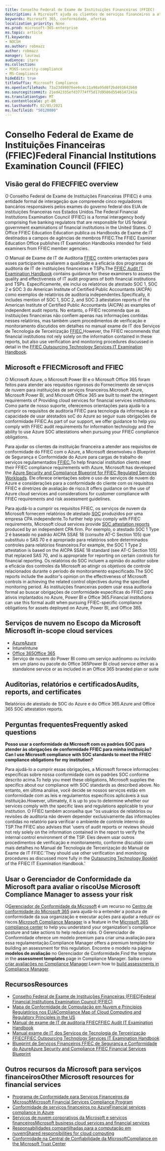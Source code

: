 ```yaml
---
title: Conselho Federal de Exame de Instituições Financeiras (FFIEC)
description: A Microsoft ajuda os clientes de serviços financeiros a atender aos requisitos de auditoria do Conselho Federal de Exame de Instituições Financeiras (FFIEC).
keywords: Microsoft 365, conformidade, ofertas
localization_priority: None
ms.prod: microsoft-365-enterprise
ms.topic: article
f1.keywords:
- NOCSH
ms.author: robmazz
author: robmazz
manager: laurawi
audience: itpro
ms.collection:
- M365-security-compliance
- MS-Compliance
hideEdit: true
titleSuffix: Microsoft Compliance
ms.openlocfilehash: 73a23d89876ee6c4c11a98a95d8f2bd491642b60
ms.sourcegitcommit: 21ed42335efd37774ff5d17d9586d5546147241a
ms.translationtype: MT
ms.contentlocale: pt-BR
ms.lasthandoff: 02/05/2021
ms.locfileid: "50120880"
---
```

# <a name="federal-financial-institutions-examination-council-ffiec"></a><span data-ttu-id="4d366-104">Conselho Federal de Exame de Instituições Financeiras (FFIEC)</span><span class="sxs-lookup"><span data-stu-id="4d366-104">Federal Financial Institutions Examination Council (FFIEC)</span></span>

## <a name="ffiec-overview"></a><span data-ttu-id="4d366-105">Visão geral do FFIEC</span><span class="sxs-lookup"><span data-stu-id="4d366-105">FFIEC overview</span></span>

<span data-ttu-id="4d366-106">O Conselho Federal de Exame de Instituições Financeiras (FFIEC) é uma entidade formal de interageção que compreende cinco reguladores bancários responsáveis pelos exames do governo federal dos EUA de instituições financeiras nos Estados Unidos.</span><span class="sxs-lookup"><span data-stu-id="4d366-106">The Federal Financial Institutions Examination Council (FFIEC) is a formal interagency body comprising five banking regulators that are responsible for US federal government examinations of financial institutions in the United States.</span></span> <span data-ttu-id="4d366-107">O Office FFIEC Education Education publica os Handbooks de Exame de IT destinados a campos de agências de membros FFIEC.</span><span class="sxs-lookup"><span data-stu-id="4d366-107">The FFIEC Examiner Education Office publishes IT Examination Handbooks intended for field examiners from FFIEC member agencies.</span></span>

<span data-ttu-id="4d366-108">O Manual de Exame de IT de Auditoria [FFIEC](https://ithandbook.ffiec.gov/it-booklets/audit.aspx) contém orientações para esses participantes avaliarem a qualidade e a eficácia dos programas de auditoria de IT de instituições financeiras e TSPs.</span><span class="sxs-lookup"><span data-stu-id="4d366-108">The [FFIEC Audit IT Examination Handbook](https://ithandbook.ffiec.gov/it-booklets/audit.aspx) contains guidance for these examiners to assess the quality and effectiveness of IT audit programs of both financial institutions and TSPs.</span></span> <span data-ttu-id="4d366-109">Especificamente, ele inclui os relatórios de atestado SOC 1, SOC 2 e SOC 3 do American Institute of Certified Public Accountants (AICPA) como exemplos de relatórios de auditoria independentes.</span><span class="sxs-lookup"><span data-stu-id="4d366-109">Specifically, it includes mention of SOC 1, SOC 2, and SOC 3 attestation reports of the American Institute of Certified Public Accountants (AICPA) as examples of independent audit reports.</span></span> <span data-ttu-id="4d366-110">No entanto, o FFIEC recomenda que as instituições financeiras não confiem apenas nas informações contidas nesses relatórios, mas também usem procedimentos de verificação e monitoramento discutidos em detalhes no manual exame de IT dos Serviços de Tecnologia de Terceirização [FFIEC.](https://ithandbook.ffiec.gov/it-booklets/outsourcing-technology-services.aspx)</span><span class="sxs-lookup"><span data-stu-id="4d366-110">However, the FFIEC recommends that financial institutions not rely solely on the information contained in these reports, but also use verification and monitoring procedures discussed in detail in the [FFIEC Outsourcing Technology Services IT Examination Handbook](https://ithandbook.ffiec.gov/it-booklets/outsourcing-technology-services.aspx).</span></span>

## <a name="microsoft-and-ffiec"></a><span data-ttu-id="4d366-111">Microsoft e FFIEC</span><span class="sxs-lookup"><span data-stu-id="4d366-111">Microsoft and FFIEC</span></span>

<span data-ttu-id="4d366-112">O Microsoft Azure, o Microsoft Power BI e o Microsoft Office 365 foram feitos para atender aos requisitos rigorosos do Fornecimento de serviços de nuvem para instituições de serviços financeiros.</span><span class="sxs-lookup"><span data-stu-id="4d366-112">Microsoft Azure, Microsoft Power BI, and Microsoft Office 365 are built to meet the stringent requirements of Providing cloud services for financial services institutions.</span></span> <span data-ttu-id="4d366-113">Como parte de nosso suporte, oferecemos orientações para ajudá-lo a cumprir os requisitos de auditoria FFIEC para tecnologia da informação e a capacidade de usar atestados soC do Azure ao seguir suas obrigações de conformidade FFIEC.</span><span class="sxs-lookup"><span data-stu-id="4d366-113">As part of our support, we offer guidance to help you comply with FFIEC audit requirements for information technology and the ability to use Azure SOC attestations when pursuing your FFIEC compliance obligations.</span></span>

<span data-ttu-id="4d366-114">Para ajudar os clientes da instituição financeira a atender aos requisitos de conformidade do FFIEC com o Azure, a Microsoft desenvolveu o Blueprint de Segurança e Conformidade do Azure para cargas de trabalho de serviços regulamentados [FFIEC.](https://servicetrust.microsoft.com/ViewPage/FFIECBlueprint)</span><span class="sxs-lookup"><span data-stu-id="4d366-114">To help financial institution clients meet their FFIEC compliance requirements with Azure, Microsoft has developed the [Azure Security and Compliance Blueprint for FFIEC Regulated Services Workloads](https://servicetrust.microsoft.com/ViewPage/FFIECBlueprint).</span></span> <span data-ttu-id="4d366-115">Ele oferece orientações sobre o uso de serviços de nuvem do Azure e considerações para a conformidade do cliente com os requisitos FFIEC e diretrizes de avaliação de risco.</span><span class="sxs-lookup"><span data-stu-id="4d366-115">It offers guidance on the use of Azure cloud services and considerations for customer compliance with FFIEC requirements and risk assessment guidelines.</span></span>

<span data-ttu-id="4d366-116">Para ajudá-lo a cumprir os requisitos FFIEC, os serviços de nuvem da Microsoft fornecem relatórios de atestado [SOC](offering-SOC.md) produzidos por uma empresa CPA independente.</span><span class="sxs-lookup"><span data-stu-id="4d366-116">To further help you comply with FFIEC requirements, Microsoft cloud services provide [SOC attestation reports](offering-SOC.md) produced by an independent CPA firm.</span></span> <span data-ttu-id="4d366-117">Por exemplo, o atestado SOC 1 Type 2 é baseado no padrão AICPA SSAE 18 (consulte AT-C Section 105) que substituiu o SAS 70 e é apropriado para relatórios sobre determinados controles para relatórios financeiros.</span><span class="sxs-lookup"><span data-stu-id="4d366-117">For example, the SOC 1 Type 2 attestation is based on the AICPA SSAE 18 standard (see AT-C Section 105) that replaced SAS 70, and is appropriate for reporting on certain controls for financial reporting.</span></span> <span data-ttu-id="4d366-118">Os relatórios do SOC incluem a opinião do auditor sobre a eficácia dos controles da Microsoft ao atingir os objetivos de controle relacionados durante o período de monitoramento especificado.</span><span class="sxs-lookup"><span data-stu-id="4d366-118">The SOC reports include the auditor's opinion on the effectiveness of Microsoft controls in achieving the related control objectives during the specified monitoring period.</span></span> <span data-ttu-id="4d366-119">As instituições financeiras podem usar essa auditoria formal ao buscar obrigações de conformidade específicas do FFIEC para ativos implantados no Azure, Power BI e Office 365.</span><span class="sxs-lookup"><span data-stu-id="4d366-119">Financial institutions can use this formal audit when pursuing FFIEC-specific compliance obligations for assets deployed on Azure, Power BI, and Office 365.</span></span>

## <a name="microsoft-in-scope-cloud-services"></a><span data-ttu-id="4d366-120">Serviços de nuvem no Escopo da Microsoft </span><span class="sxs-lookup"><span data-stu-id="4d366-120">Microsoft in-scope cloud services</span></span>

- [<span data-ttu-id="4d366-121">Azure</span><span class="sxs-lookup"><span data-stu-id="4d366-121">Azure</span></span>](https://aka.ms/AzureCompliance)
- <span data-ttu-id="4d366-122">Intune</span><span class="sxs-lookup"><span data-stu-id="4d366-122">Intune</span></span>
- [<span data-ttu-id="4d366-123">Office 365</span><span class="sxs-lookup"><span data-stu-id="4d366-123">Office 365</span></span>](https://go.microsoft.com/fwlink/p/?LinkID=2077751)
- <span data-ttu-id="4d366-124">Serviço de nuvem do Power BI como um serviço autônomo ou incluído em um plano ou pacote do Office 365</span><span class="sxs-lookup"><span data-stu-id="4d366-124">Power BI cloud service either as a standalone service or as included in an Office 365 branded plan or suite</span></span>

## <a name="audits-reports-and-certificates"></a><span data-ttu-id="4d366-125">Auditorias, relatórios e certificados</span><span class="sxs-lookup"><span data-stu-id="4d366-125">Audits, reports, and certificates</span></span>

<span data-ttu-id="4d366-126">Relatórios de atestado de SOC do Azure e do Office 365.</span><span class="sxs-lookup"><span data-stu-id="4d366-126">Azure and Office 365 SOC attestation reports.</span></span>

## <a name="frequently-asked-questions"></a><span data-ttu-id="4d366-127">Perguntas frequentes</span><span class="sxs-lookup"><span data-stu-id="4d366-127">Frequently asked questions</span></span>

<span data-ttu-id="4d366-128">**Posso usar a conformidade da Microsoft com os padrões SOC para atender às obrigações de conformidade FFIEC para minha instituição?**</span><span class="sxs-lookup"><span data-stu-id="4d366-128">**Can I use Microsoft compliance with SOC standards to meet the FFIEC compliance obligations for my institution?**</span></span>

<span data-ttu-id="4d366-129">Para ajudá-lo a cumprir essas obrigações, a Microsoft fornece informações específicas sobre nossa conformidade com os padrões SOC conforme descrito acima.</span><span class="sxs-lookup"><span data-stu-id="4d366-129">To help you meet these obligations, Microsoft supplies the specifics about our compliance with SOC standards as described above.</span></span> <span data-ttu-id="4d366-130">No entanto, em última análise, você decide se nossos serviços estão em conformidade com as leis e regulamentos específicos aplicáveis à sua instituição.</span><span class="sxs-lookup"><span data-stu-id="4d366-130">However, ultimately, it is up to you to determine whether our services comply with the specific laws and regulations applicable to your institution.</span></span> <span data-ttu-id="4d366-131">O FFIEC também aconselha que "os usuários de relatórios ou revisões de auditoria não devem depender exclusivamente das informações contidas no relatório para verificar o ambiente de controle interno do TSP.</span><span class="sxs-lookup"><span data-stu-id="4d366-131">The FFIEC also advises that 'users of audit reports or reviews should not rely solely on the information contained in the report to verify the internal control environment of the TSP.</span></span> <span data-ttu-id="4d366-132">Eles devem usar outros procedimentos de verificação e [](https://ithandbook.ffiec.gov/it-booklets/outsourcing-technology-services.aspx) monitoramento, conforme discutido com mais detalhes no Manual de Tecnologia de Terceirização do Manual de Exame de IT FFIEC.'</span><span class="sxs-lookup"><span data-stu-id="4d366-132">They should use other verification and monitoring procedures as discussed more fully in the [Outsourcing Technology Booklet](https://ithandbook.ffiec.gov/it-booklets/outsourcing-technology-services.aspx) of the FFIEC IT Examination Handbook.'</span></span>

## <a name="use-microsoft-compliance-manager-to-assess-your-risk"></a><span data-ttu-id="4d366-133">Usar o Gerenciador de Conformidade da Microsoft para avaliar o risco</span><span class="sxs-lookup"><span data-stu-id="4d366-133">Use Microsoft Compliance Manager to assess your risk</span></span>

<span data-ttu-id="4d366-134">O[Gerenciador de Conformidade da Microsoft](/microsoft-365/compliance/compliance-manager) é um recurso no [Centro de conformidade do Microsoft 365](/microsoft-365/compliance/microsoft-365-compliance-center) para ajudá-lo a entender a postura de conformidade da sua organização e executar ações para ajudar a reduzir os riscos.</span><span class="sxs-lookup"><span data-stu-id="4d366-134">[Microsoft Compliance Manager](/microsoft-365/compliance/compliance-manager) is a feature in the [Microsoft 365 compliance center](/microsoft-365/compliance/microsoft-365-compliance-center) to help you understand your organization's compliance posture and take actions to help reduce risks.</span></span> <span data-ttu-id="4d366-135">O Gerenciador de Conformidade oferece um modelo premium para criar uma avaliação para essa regulamentação.</span><span class="sxs-lookup"><span data-stu-id="4d366-135">Compliance Manager offers a premium template for building an assessment for this regulation.</span></span> <span data-ttu-id="4d366-136">Encontre o modelo na página **modelos de avaliação** no Gerenciador de Conformidade.</span><span class="sxs-lookup"><span data-stu-id="4d366-136">Find the template in the **assessment templates** page in Compliance Manager.</span></span> <span data-ttu-id="4d366-137">Saiba como [criar avaliações no Compliance Manager](/microsoft-365/compliance/compliance-manager-assessments).</span><span class="sxs-lookup"><span data-stu-id="4d366-137">Learn how to [build assessments in Compliance Manager](/microsoft-365/compliance/compliance-manager-assessments).</span></span>

## <a name="resources"></a><span data-ttu-id="4d366-138">Recursos</span><span class="sxs-lookup"><span data-stu-id="4d366-138">Resources</span></span>

- [<span data-ttu-id="4d366-139">Conselho Federal de Exame de Instituições Financeiras (FFIEC)</span><span class="sxs-lookup"><span data-stu-id="4d366-139">Federal Financial Institutions Examination Council (FFIEC)</span></span>](https://www.ffiec.gov/)
- [<span data-ttu-id="4d366-140">Mapa de Conformidade de Computação em Nuvem e Princípios Regulatórios nos EUA</span><span class="sxs-lookup"><span data-stu-id="4d366-140">Compliance Map of Cloud Computing and Regulatory Principles in the US</span></span>](https://servicetrust.microsoft.com/ViewPage/TrustDocuments?command=Download&downloadType=Document&downloadId=5b483567-00b0-4d86-96ae-ee887dadb61c&docTab=6d000410-c9e9-11e7-9a91-892aae8839ad_Compliance_Guides)
- [<span data-ttu-id="4d366-141">Manual de exame de IT de auditoria FFIEC</span><span class="sxs-lookup"><span data-stu-id="4d366-141">FFIEC Audit IT Examination Handbook</span></span>](https://ithandbook.ffiec.gov/it-booklets/audit.aspx)
- [<span data-ttu-id="4d366-142">Manual exame de IT dos Serviços de Tecnologia de Terceirização FFIEC</span><span class="sxs-lookup"><span data-stu-id="4d366-142">FFIEC Outsourcing Technology Services IT Examination Handbook</span></span>](https://ithandbook.ffiec.gov/it-booklets/outsourcing-technology-services.aspx)
- [<span data-ttu-id="4d366-143">Blueprint de Serviços Financeiros FFIEC de Segurança e Conformidade do Azure</span><span class="sxs-lookup"><span data-stu-id="4d366-143">Azure Security and Compliance FFIEC Financial Services Blueprint</span></span>](https://servicetrust.microsoft.com/ViewPage/FFIECBlueprint)

## <a name="other-microsoft-resources-for-financial-services"></a><span data-ttu-id="4d366-144">Outros recursos da Microsoft para serviços financeiros</span><span class="sxs-lookup"><span data-stu-id="4d366-144">Other Microsoft resources for financial services</span></span>

- [<span data-ttu-id="4d366-145">Programa de Conformidade para Serviços Financeiros da Microsoft</span><span class="sxs-lookup"><span data-stu-id="4d366-145">Microsoft Financial Services Compliance Program</span></span>](https://www.microsoft.com/download/details.aspx?id=55332)
- [<span data-ttu-id="4d366-146">Conformidade de serviços financeiros no Azure</span><span class="sxs-lookup"><span data-stu-id="4d366-146">Financial services compliance in Azure</span></span>](https://azure.microsoft.com/resources/videos/azurecon-2015-financial-services-compliance-in-azure/)
- [<span data-ttu-id="4d366-147">Serviços de nuvem corporativos da Microsoft e serviços financeiros</span><span class="sxs-lookup"><span data-stu-id="4d366-147">Microsoft business cloud services and financial services</span></span>](https://servicetrust.microsoft.com/viewpage/financialservicesoverview)
- [<span data-ttu-id="4d366-148">Responsabilidades compartilhadas para a computação em nuvem</span><span class="sxs-lookup"><span data-stu-id="4d366-148">Shared responsibilities for cloud computing</span></span>](https://aka.ms/sharedresponsibility)
- [<span data-ttu-id="4d366-149">Conformidade na Central de Confiabilidade da Microsoft</span><span class="sxs-lookup"><span data-stu-id="4d366-149">Compliance on the Microsoft Trust Center</span></span>](https://www.microsoft.com/trust-center/compliance/compliance-overview)
